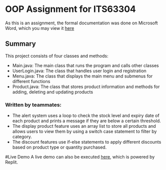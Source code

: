 <h1> OOP Assignment for ITS63304 </h1>

As this is an assignment, the formal documentation was done on Microsoft Word, which you may view it [here](https://sdtaylorsedu-my.sharepoint.com/:b:/g/personal/ziwei_whoong_sd_taylors_edu_my/EaHWWBb0j-FMjfd0YVGzPQABFxNDUd_jD6oh2ck_ncuNMw?e=tpMUfq)

## Summary
This project consists of four classes and methods:

-   Main.java: The main class that runs the program and calls other classes
-   UserLogin.java: The class that handles user login and registration
-   Menu.java: The class that displays the main menu and submenus for different functions
-   Product.java: The class that stores product information and methods for adding, deleting and updating products

### Written by teammates: 

 - The alert system uses a loop to check the stock level and expiry date
   of each product and prints a message if they are below a certain
   threshold.
 - The display product feature uses an array list to store all products
   and allows users to view them by using a switch case statement to
   filter by category.
 - The discount features use if-else statements to apply different
   discounts based on product type or quantity purchased.

#Live Demo
A live demo can also be executed [here](https://replit.com/@ziwei531/oop-assignment), which is powered by Replit. 


